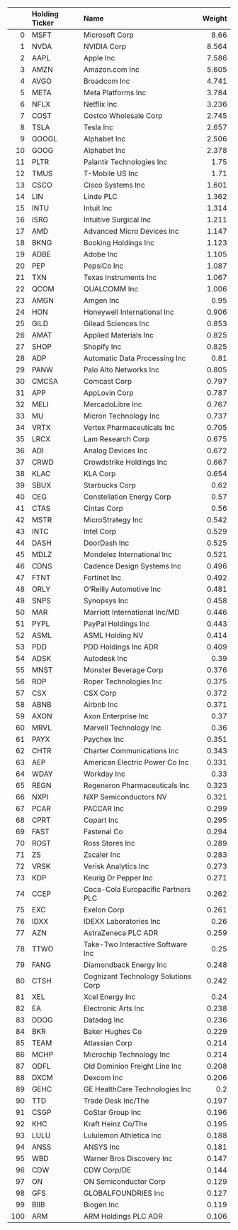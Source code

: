 |     | Holding Ticker   | Name                                |   Weight |
|----:|:-----------------|:------------------------------------|---------:|
|   0 | MSFT             | Microsoft Corp                      |    8.66  |
|   1 | NVDA             | NVIDIA Corp                         |    8.564 |
|   2 | AAPL             | Apple Inc                           |    7.586 |
|   3 | AMZN             | Amazon.com Inc                      |    5.605 |
|   4 | AVGO             | Broadcom Inc                        |    4.741 |
|   5 | META             | Meta Platforms Inc                  |    3.784 |
|   6 | NFLX             | Netflix Inc                         |    3.236 |
|   7 | COST             | Costco Wholesale Corp               |    2.745 |
|   8 | TSLA             | Tesla Inc                           |    2.657 |
|   9 | GOOGL            | Alphabet Inc                        |    2.506 |
|  10 | GOOG             | Alphabet Inc                        |    2.378 |
|  11 | PLTR             | Palantir Technologies Inc           |    1.75  |
|  12 | TMUS             | T-Mobile US Inc                     |    1.71  |
|  13 | CSCO             | Cisco Systems Inc                   |    1.601 |
|  14 | LIN              | Linde PLC                           |    1.362 |
|  15 | INTU             | Intuit Inc                          |    1.314 |
|  16 | ISRG             | Intuitive Surgical Inc              |    1.211 |
|  17 | AMD              | Advanced Micro Devices Inc          |    1.147 |
|  18 | BKNG             | Booking Holdings Inc                |    1.123 |
|  19 | ADBE             | Adobe Inc                           |    1.105 |
|  20 | PEP              | PepsiCo Inc                         |    1.087 |
|  21 | TXN              | Texas Instruments Inc               |    1.067 |
|  22 | QCOM             | QUALCOMM Inc                        |    1.006 |
|  23 | AMGN             | Amgen Inc                           |    0.95  |
|  24 | HON              | Honeywell International Inc         |    0.906 |
|  25 | GILD             | Gilead Sciences Inc                 |    0.853 |
|  26 | AMAT             | Applied Materials Inc               |    0.825 |
|  27 | SHOP             | Shopify Inc                         |    0.825 |
|  28 | ADP              | Automatic Data Processing Inc       |    0.81  |
|  29 | PANW             | Palo Alto Networks Inc              |    0.805 |
|  30 | CMCSA            | Comcast Corp                        |    0.797 |
|  31 | APP              | AppLovin Corp                       |    0.787 |
|  32 | MELI             | MercadoLibre Inc                    |    0.767 |
|  33 | MU               | Micron Technology Inc               |    0.737 |
|  34 | VRTX             | Vertex Pharmaceuticals Inc          |    0.705 |
|  35 | LRCX             | Lam Research Corp                   |    0.675 |
|  36 | ADI              | Analog Devices Inc                  |    0.672 |
|  37 | CRWD             | Crowdstrike Holdings Inc            |    0.667 |
|  38 | KLAC             | KLA Corp                            |    0.654 |
|  39 | SBUX             | Starbucks Corp                      |    0.62  |
|  40 | CEG              | Constellation Energy Corp           |    0.57  |
|  41 | CTAS             | Cintas Corp                         |    0.56  |
|  42 | MSTR             | MicroStrategy Inc                   |    0.542 |
|  43 | INTC             | Intel Corp                          |    0.529 |
|  44 | DASH             | DoorDash Inc                        |    0.525 |
|  45 | MDLZ             | Mondelez International Inc          |    0.521 |
|  46 | CDNS             | Cadence Design Systems Inc          |    0.496 |
|  47 | FTNT             | Fortinet Inc                        |    0.492 |
|  48 | ORLY             | O'Reilly Automotive Inc             |    0.481 |
|  49 | SNPS             | Synopsys Inc                        |    0.458 |
|  50 | MAR              | Marriott International Inc/MD       |    0.446 |
|  51 | PYPL             | PayPal Holdings Inc                 |    0.443 |
|  52 | ASML             | ASML Holding NV                     |    0.414 |
|  53 | PDD              | PDD Holdings Inc ADR                |    0.409 |
|  54 | ADSK             | Autodesk Inc                        |    0.39  |
|  55 | MNST             | Monster Beverage Corp               |    0.376 |
|  56 | ROP              | Roper Technologies Inc              |    0.375 |
|  57 | CSX              | CSX Corp                            |    0.372 |
|  58 | ABNB             | Airbnb Inc                          |    0.371 |
|  59 | AXON             | Axon Enterprise Inc                 |    0.37  |
|  60 | MRVL             | Marvell Technology Inc              |    0.36  |
|  61 | PAYX             | Paychex Inc                         |    0.351 |
|  62 | CHTR             | Charter Communications Inc          |    0.343 |
|  63 | AEP              | American Electric Power Co Inc      |    0.331 |
|  64 | WDAY             | Workday Inc                         |    0.33  |
|  65 | REGN             | Regeneron Pharmaceuticals Inc       |    0.323 |
|  66 | NXPI             | NXP Semiconductors NV               |    0.321 |
|  67 | PCAR             | PACCAR Inc                          |    0.299 |
|  68 | CPRT             | Copart Inc                          |    0.295 |
|  69 | FAST             | Fastenal Co                         |    0.294 |
|  70 | ROST             | Ross Stores Inc                     |    0.289 |
|  71 | ZS               | Zscaler Inc                         |    0.283 |
|  72 | VRSK             | Verisk Analytics Inc                |    0.273 |
|  73 | KDP              | Keurig Dr Pepper Inc                |    0.271 |
|  74 | CCEP             | Coca-Cola Europacific Partners PLC  |    0.262 |
|  75 | EXC              | Exelon Corp                         |    0.261 |
|  76 | IDXX             | IDEXX Laboratories Inc              |    0.26  |
|  77 | AZN              | AstraZeneca PLC ADR                 |    0.259 |
|  78 | TTWO             | Take-Two Interactive Software Inc   |    0.25  |
|  79 | FANG             | Diamondback Energy Inc              |    0.248 |
|  80 | CTSH             | Cognizant Technology Solutions Corp |    0.242 |
|  81 | XEL              | Xcel Energy Inc                     |    0.24  |
|  82 | EA               | Electronic Arts Inc                 |    0.238 |
|  83 | DDOG             | Datadog Inc                         |    0.236 |
|  84 | BKR              | Baker Hughes Co                     |    0.229 |
|  85 | TEAM             | Atlassian Corp                      |    0.214 |
|  86 | MCHP             | Microchip Technology Inc            |    0.214 |
|  87 | ODFL             | Old Dominion Freight Line Inc       |    0.208 |
|  88 | DXCM             | Dexcom Inc                          |    0.206 |
|  89 | GEHC             | GE HealthCare Technologies Inc      |    0.2   |
|  90 | TTD              | Trade Desk Inc/The                  |    0.197 |
|  91 | CSGP             | CoStar Group Inc                    |    0.196 |
|  92 | KHC              | Kraft Heinz Co/The                  |    0.195 |
|  93 | LULU             | Lululemon Athletica Inc             |    0.188 |
|  94 | ANSS             | ANSYS Inc                           |    0.181 |
|  95 | WBD              | Warner Bros Discovery Inc           |    0.147 |
|  96 | CDW              | CDW Corp/DE                         |    0.144 |
|  97 | ON               | ON Semiconductor Corp               |    0.129 |
|  98 | GFS              | GLOBALFOUNDRIES Inc                 |    0.127 |
|  99 | BIIB             | Biogen Inc                          |    0.119 |
| 100 | ARM              | ARM Holdings PLC ADR                |    0.106 |